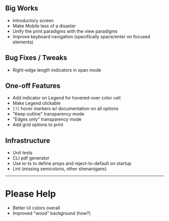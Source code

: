 ## Big Works

* Introductory screen
* Make Mobile less of a disaster
* Unify the print paradigms with the view paradigms
* Improve keyboard navigation (specifically space/enter on focused elements)

## Bug Fixes / Tweaks

* Right-edge length indicators in span mode

## One-off Features

* Add indicator on Legend for hovered-over color cell
* Make Legend clickable
* `[?]` hover markers w/ documentation on all options
* "Keep outline" transparency mode
* "Edges only" transparency mode
* Add grid options to print

## Infrastructure

* Unit tests
* CLI pdf generator
* Use io-ts to define props and reject-to-default on startup
* Lint (missing semicolons, other shenanigans)

 ----

# Please Help

 * Better UI colors overall
 * Improved "wood" background (how?)

